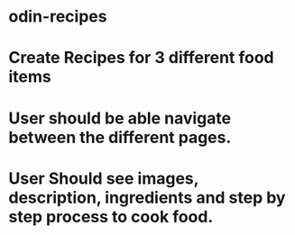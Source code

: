 # odin-recipes

# Create Recipes for 3 different food items

# User should be able navigate between the different pages.

# User Should see images, description, ingredients and step by step process to cook food.